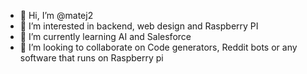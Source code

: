 - 👋 Hi, I’m @matej2
- 👀 I’m interested in backend, web design and Raspberry PI
- 🌱 I’m currently learning AI and Salesforce
- 💞️ I’m looking to collaborate on Code generators, Reddit bots or any software that runs on Raspberry pi

<!---
matej2/matej2 is a ✨ special ✨ repository because its `README.md` (this file) appears on your GitHub profile.
You can click the Preview link to take a look at your changes.
--->
